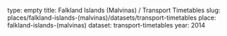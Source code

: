 type: empty
title: Falkland Islands (Malvinas) / Transport Timetables
slug: places/falkland-islands-(malvinas)/datasets/transport-timetables
place: falkland-islands-(malvinas)
dataset: transport-timetables
year: 2014
